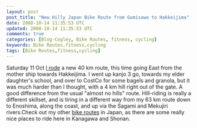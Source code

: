 ```yaml
---           
layout: post
post_title: "New Hilly Japan Bike Route from Gumisawa to Hakkeijima"
date: 2008-10-14 11:35:53 UTC
updated: 2008-10-14 11:35:53 UTC
comments: true
categories: [Blog-Cogley, Bike Routes, fitness, cycling]
keywords: Bike Routes,fitness,cycling
tags: [Bike Routes,fitness,cycling]
---
```

 

[](http://www.flickr.com/photos/81796435@N00/2907498864 "View 'Cycle Fitness 2008' on Flickr.com")Saturday 11 Oct [I rode](http://rick.cogley.info/goodies/reference/cogley-cycling-training-log.php) a new 40 km route, this time going East from the mother ship towards Hakkeijima. I went up kanjo 3 go, towards my elder daughter's school, and over to CostCo for some bagels and granola, but it was much harder than I thought, with a 4 km hill right out of the gate. A good difference from the usual "almost no hills" route. Hill-riding is really a different skillset, and is tiring in a different way from my 63 km route down to Enoshima, along the coast, and up via the Sagami and Mekujiri rivers.Check out my other [bike routes](http://rick.cogley.info/goodies/reference/cogley-bicycle-routes.php) in Japan, as there are some really nice places to ride here in Kanagawa and Shonan.

